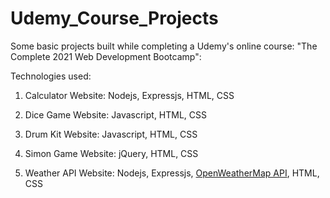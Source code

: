 # Udemy_Course_Projects
Some basic projects built while completing a Udemy's online course: "The Complete 2021 Web Development Bootcamp":

Technologies used:

1. Calculator Website:
   Nodejs, Expressjs, HTML, CSS

2. Dice Game Website:
   Javascript, HTML, CSS

3. Drum Kit Website:
   Javascript, HTML, CSS

4. Simon Game Website:
   jQuery, HTML, CSS

5. Weather API Website:
   Nodejs, Expressjs, [OpenWeatherMap API](https://openweathermap.org/current), HTML, CSS






